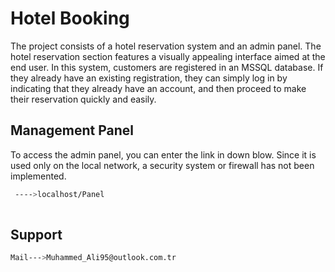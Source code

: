 
# Hotel Booking

The project consists of a hotel reservation system and an admin panel. The hotel reservation section features a visually appealing interface aimed at the end user. In this system, customers are registered in an MSSQL database. If they already have an existing registration, they can simply log in by indicating that they already have an account, and then proceed to make their reservation quickly and easily.




## Management Panel
To access the admin panel, you can enter the link in down blow. Since it is used only on the local network, a security system or firewall has not been implemented.

 ```bash
  ---->localhost/Panel
  
 ```

  
## Support



  ```bash
  Mail--->Muhammed_Ali95@outlook.com.tr

  
 ```


  
